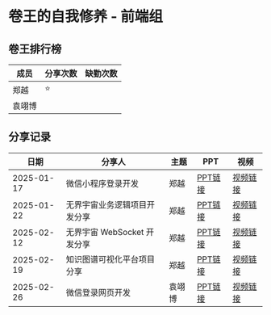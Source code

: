 # 卷王的自我修养 - 前端组

## 卷王排行榜

| 成员   | 分享次数 | 缺勤次数 |
|------|------|------|
| 郑越  |  ⭐ |      |
| 袁翊博  |   |      |


## 分享记录

| 日期 | 分享人 | 主题  | PPT   | 视频   |
|------------|------------|------------|------------|------------|
| 2025-01-17 | 微信小程序登录开发 | 郑越 | [PPT链接](https://github.com/Matrix-King-Studio/The-King-of-Involution/raw/master/Frontend/PPT/微信小程序一键登录分享讲义.md)  | [视频链接](https://www.bilibili.com/video/BV1r7wHeZE2k/) 
| 2025-01-22 | 无界宇宙业务逻辑项目开发分享 | 郑越 | [PPT链接](https://github.com/Matrix-King-Studio/The-King-of-Involution/raw/master/Web/)  | [视频链接]() |
| 2025-02-12 | 无界宇宙 WebSocket 开发分享 | 郑越 | [PPT链接](https://github.com/Matrix-King-Studio/The-King-of-Involution/raw/master/Web/)  | [视频链接]() |
| 2025-02-19 | 知识图谱可视化平台项目分享  | 郑越 | [PPT链接](https://github.com/Matrix-King-Studio/The-King-of-Involution/raw/master/Web/)  | [视频链接]() |
| 2025-02-26 | 微信登录网页开发  | 袁翊博 | [PPT链接](https://github.com/Matrix-King-Studio/The-King-of-Involution/raw/master/Web/)  | [视频链接]() |
